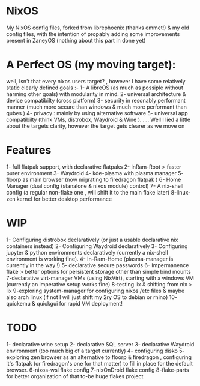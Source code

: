 # NixOS
 My NixOS config files, forked from librephoenix (thanks emmet!) & my old config files, with the intention of propably adding some improvements present in ZaneyOS (nothing about this part in done yet)

# A Perfect OS (my moving target):
 well, Isn't that every nixos users target? , however I have some relatively static clearly defined goals :-
 1- A libreOS (as much as possiple without harming other goals) with modularity in mind.
 2- universal architecture & device compatibilty (cross platform)
 3- security in resonably performant manner (much more secure than windows & much more performant than qubes )
 4- privacy : mainly by using alternative software
 5- universal app compatibilty (think VMs, distrobox, Waydroid & Wine ).
 ....
 Well I lied a little about the targets clarity, however the target gets clearer as we move on
# Features
 1- full flatpak support, with declarative flatpaks
 2- InRam-Root > faster purer environment
 3- Waydroid
 4- kde-plasma with plasma manager
 5- floorp as main browser (now migrating to firedragon flatpak )
 6- Home Manager (dual config (stanalone & nixos module) control)
 7- A nix-shell config (a regular non-flake one , will shift it to the main flake later)
 8-linux-zen kernel for better desktop performance
# WIP
 1- Configuring distrobox declaratively (or just a usable declarative nix containers instead)
 2- Configuring Waydroid declaratively
 3- Configuring jupyter & python environments declaratively (currently a nix-shell environment is working fine).
 4- In-Ram-Home (plasma-manager is currently in the way !)
 5- declarative secure passwords
 6- Impermanence flake > better options for persistent storage other than simple bind mounts
 7-declarative virt-manager VMs (using NixVirt), starting with a windows VM (currently an imperative setup works fine)
 8-testing lix & shifting from nix > lix
 9-exploring system-manager for configuring nixos /etc files & maybe also arch linux (if not I will just shift my 2ry OS to debian or rhino)
 10- quickemu & quickgui for rapid VM deployment!
# TODO
1- declarative wine setup
2- declarative SQL server
3- declarative Waydroid environment (too much big of a target currently)
4- configuring disko
5- exploring zen browser as an alternative to floorp & firedragon , configuring it's flatpak (or firedragon's one for that matter) to fill in place for the default browser.
6-nixos-wsl flake config
7-nixOnDroid flake config
8-flake-parts for better organization of that to-be huge flakes project
